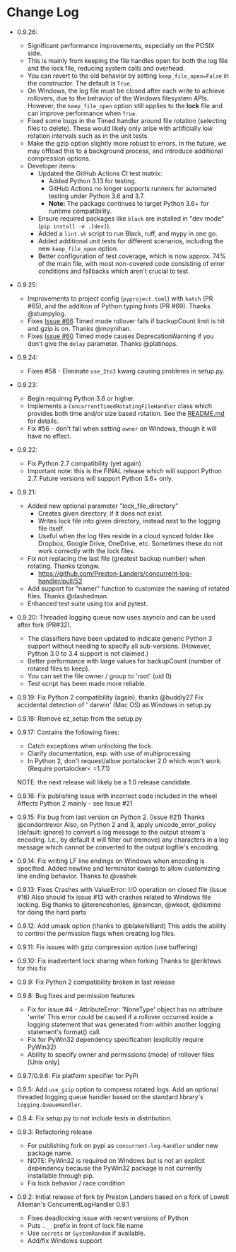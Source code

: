 # Change Log

- 0.9.26:
  - Significant performance improvements, especially on the POSIX side.
  - This is mainly from keeping the file handles open for both the log file and the lock file, reducing
    system calls and overhead.
  - You can revert to the old behavior by setting `keep_file_open=False` in the constructor. The default
    is `True`.
  - On Windows, the log file must be closed after each write to achieve rollovers, due to the
    behavior of the Windows filesystem APIs. However, the `keep_file_open` option still applies
    to the **lock** file and can improve performance when `True`.
  - Fixed some bugs in the Timed handler around file rotation (selecting files to delete). These
    would likely only arise with artificially low rotation intervals such as in the unit tests.
  - Make the gzip option slightly more robust to errors. In the future, we may offload this to a 
    background process, and introduce additional compression options.
  - Developer items:
    - Updated the GitHub Actions CI test matrix:
      - Added Python 3.13 for testing.
      - GitHub Actions no longer supports runners for automated testing under Python 3.6 and 3.7.  
      - **Note:** The package continues to target Python 3.6+ for runtime compatibility.  
    - Ensure required packages like `black` are installed in "dev mode" (`pip install -e .[dev]`).
    - Added a `lint.sh` script to run Black, ruff, and mypy in one go.
    - Added additional unit tests for different scenarios, including the new `keep_file_open` option.
    - Better configuration of test coverage, which is now approx. 74% of the main file, with most 
      non-covered code consisting of error conditions and fallbacks which aren't crucial to test.

- 0.9.25:
  - Improvements to project config (`pyproject.toml`) with `hatch` (PR #65), and the addition of
    Python typing hints (PR #69). Thanks @stumpylog.
  - Fixes [Issue #66](https://github.com/Preston-Landers/concurrent-log-handler/issues/66)
    Timed mode rollover fails if backupCount limit is hit and gzip is on. Thanks @moynihan.
  - Fixes [Issue #60](https://github.com/Preston-Landers/concurrent-log-handler/issues/60)
    Timed mode causes DeprecationWarning if you don't give the `delay` parameter. Thanks @platinops.

- 0.9.24:
  - Fixes #58 - Eliminate `use_2to3` kwarg causing problems in setup.py.

- 0.9.23:
  - Begin requiring Python 3.6 or higher.
  - Implements a `ConcurrentTimedRotatingFileHandler` class which provides both time and/or size
    based rotation. See the [README.md](./README.md#time-based-rotation-settings) for details.
  - Fix #56 - don't fail when setting `owner` on Windows, though it will have no effect.

- 0.9.22:
  - Fix Python 2.7 compatibility (yet again)
  - Important note: this is the FINAL release which will support Python 2.7.
    Future versions will support Python 3.6+ only.

- 0.9.21:
  - Added new optional parameter "lock_file_directory"
    - Creates given directory, if it does not exist.
    - Writes lock file into given directory, instead next to the logging file itself.
    - Useful when the log files reside in a cloud synced folder like Dropbox, Google Drive,
        OneDrive, etc. Sometimes these do not work correctly with the lock files.
  - Fix not replacing the last file (greatest backup number) when rotating. Thanks tzongw.
    - <https://github.com/Preston-Landers/concurrent-log-handler/pull/52>
  - Add support for "namer" function to customize the naming of rotated files. Thanks @dashedman.
  - Enhanced test suite using tox and pytest.

- 0.9.20: Threaded logging queue now uses asyncio and can be used after fork (PR#32).
  - The classifiers have been updated to indicate generic Python 3 support without needing to
      specify all sub-versions. (However, Python 3.0 to 3.4 support is not claimed.)
  - Better performance with large values for backupCount (number of rotated files to keep).
  - You can set the file owner / group to 'root' (uid 0)
  - Test script has been made more reliable.

- 0.9.19: Fix Python 2 compatibility (again), thanks @buddly27 Fix accidental detection of '
  darwin' (Mac OS) as Windows in setup.py

- 0.9.18: Remove ez_setup from the setup.py

- 0.9.17: Contains the following fixes:
  - Catch exceptions when unlocking the lock.
  - Clarify documentation, esp. with use of multiprocessing
  - In Python 2, don't request/allow portalocker 2.0 which won't work.  (Require portalocker<
      =1.7.1)

  NOTE: the next release will likely be a 1.0 release candidate.

- 0.9.16: Fix publishing issue with incorrect code included in the wheel Affects Python 2 mainly -
  see Issue #21

- 0.9.15: Fix bug from last version on Python 2. (Issue #21) Thanks @condontrevor Also, on Python 2
  and 3, apply unicode_error_policy (default: ignore) to convert a log message to the output
  stream's encoding. I.e., by default it will filter out (remove) any characters in a log message
  which cannot be converted to the output logfile's encoding.

- 0.9.14: Fix writing LF line endings on Windows when encoding is specified. Added newline and
  terminator kwargs to allow customizing line ending behavior. Thanks to @vashek

- 0.9.13: Fixes Crashes with ValueError: I/O operation on closed file (issue #16)
  Also should fix issue #13 with crashes related to Windows file locking. Big thanks to
  @terencehonles, @nsmcan, @wkoot, @dismine for doing the hard parts

- 0.9.12: Add umask option (thanks to @blakehilliard)
  This adds the ability to control the permission flags when creating log files.

- 0.9.11: Fix issues with gzip compression option (use buffering)

- 0.9.10: Fix inadvertent lock sharing when forking Thanks to @eriktews for this fix

- 0.9.9: Fix Python 2 compatibility broken in last release

- 0.9.8: Bug fixes and permission features
  - Fix for issue #4 - AttributeError: 'NoneType' object has no attribute 'write' This error could
      be caused if a rollover occurred inside a logging statement that was generated from within
      another logging statement's format() call.
  - Fix for PyWin32 dependency specification (explicitly require PyWin32)
  - Ability to specify owner and permissions (mode) of rollover files [Unix only]

- 0.9.7/0.9.6: Fix platform specifier for PyPi

- 0.9.5: Add `use_gzip` option to compress rotated logs. Add an optional threaded logging queue
  handler based on the standard library's `logging.QueueHandler`.

- 0.9.4: Fix setup.py to not include tests in distribution.

- 0.9.3: Refactoring release
  - For publishing fork on pypi as `concurrent-log-handler` under new package name.
  - NOTE: PyWin32 is required on Windows but is not an explicit dependency because the PyWin32
      package is not currently installable through pip.
  - Fix lock behavior / race condition

- 0.9.2: Initial release of fork by Preston Landers based on a fork of Lowell Alleman's
  ConcurrentLogHandler 0.9.1
  - Fixes deadlocking issue with recent versions of Python
  - Puts `.__` prefix in front of lock file name
  - Use `secrets` or `SystemRandom` if available.
  - Add/fix Windows support
